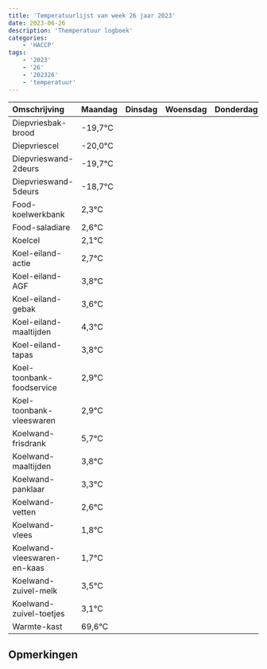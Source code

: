 ```yaml
---
title: 'Temperatuurlijst van week 26 jaar 2023'
date: 2023-06-26
description: 'Themperatuur logboek'
categories:
    - 'HACCP'
tags:
    - '2023'
    - '26'
    - '202326'
    - 'temperatuur'
---
```

|Omschrijving|Maandag|Dinsdag|Woensdag|Donderdag|Vrijdag|Zaterdag|Zondag|
|:---|:---|:---|:---|:---|:---|:---|:---|
|Diepvriesbak-brood|-19,7°C| | | | | | |
|Diepvriescel|-20,0°C| | | | | | |
|Diepvrieswand-2deurs|-19,7°C| | | | | | |
|Diepvrieswand-5deurs|-18,7°C| | | | | | |
|Food-koelwerkbank|2,3°C| | | | | | |
|Food-saladiare|2,6°C| | | | | | |
|Koelcel|2,1°C| | | | | | |
|Koel-eiland-actie|2,7°C| | | | | | |
|Koel-eiland-AGF|3,8°C| | | | | | |
|Koel-eiland-gebak|3,6°C| | | | | | |
|Koel-eiland-maaltijden|4,3°C| | | | | | |
|Koel-eiland-tapas|3,8°C| | | | | | |
|Koel-toonbank-foodservice|2,9°C| | | | | | |
|Koel-toonbank-vleeswaren|2,9°C| | | | | | |
|Koelwand-frisdrank|5,7°C| | | | | | |
|Koelwand-maaltijden|3,8°C| | | | | | |
|Koelwand-panklaar|3,3°C| | | | | | |
|Koelwand-vetten|2,6°C| | | | | | |
|Koelwand-vlees|1,8°C| | | | | | |
|Koelwand-vleeswaren-en-kaas|1,7°C| | | | | | |
|Koelwand-zuivel-melk|3,5°C| | | | | | |
|Koelwand-zuivel-toetjes|3,1°C| | | | | | |
|Warmte-kast|69,6°C| | | | | | |

## Opmerkingen


